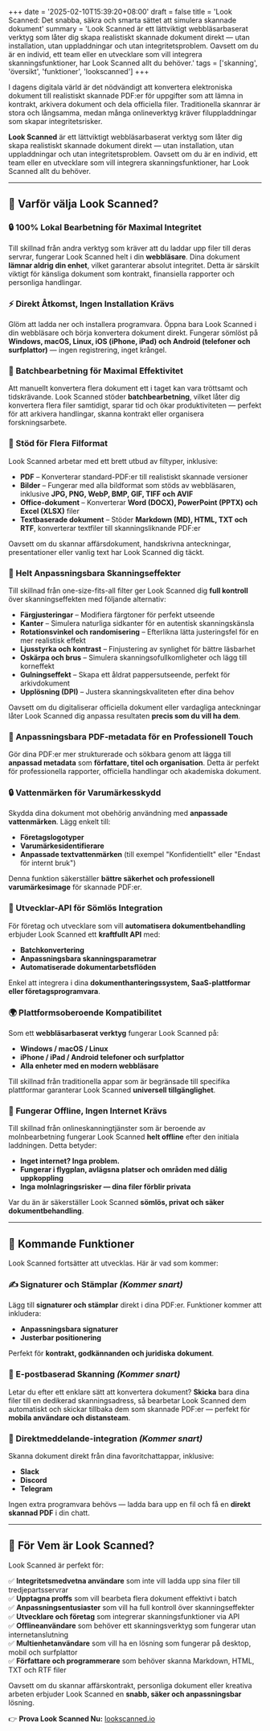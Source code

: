 +++
date = '2025-02-10T15:39:20+08:00'
draft = false
title = 'Look Scanned: Det snabba, säkra och smarta sättet att simulera skannade dokument'
summary = 'Look Scanned är ett lättviktigt webbläsarbaserat verktyg som låter dig skapa realistiskt skannade dokument direkt — utan installation, utan uppladdningar och utan integritetsproblem. Oavsett om du är en individ, ett team eller en utvecklare som vill integrera skanningsfunktioner, har Look Scanned allt du behöver.'
tags = ['skanning', 'översikt', 'funktioner', 'lookscanned']
+++

I dagens digitala värld är det nödvändigt att konvertera elektroniska dokument till realistiskt skannade PDF:er för uppgifter som att lämna in kontrakt, arkivera dokument och dela officiella filer. Traditionella skannrar är stora och långsamma, medan många onlineverktyg kräver filuppladdningar som skapar integritetsrisker.

**Look Scanned** är ett lättviktigt webbläsarbaserat verktyg som låter dig skapa realistiskt skannade dokument direkt — utan installation, utan uppladdningar och utan integritetsproblem. Oavsett om du är en individ, ett team eller en utvecklare som vill integrera skanningsfunktioner, har Look Scanned allt du behöver.

---

## 🚀 Varför välja Look Scanned?

### 🔒 100% Lokal Bearbetning för Maximal Integritet
Till skillnad från andra verktyg som kräver att du laddar upp filer till deras servrar, fungerar Look Scanned helt i din **webbläsare**. Dina dokument **lämnar aldrig din enhet**, vilket garanterar absolut integritet. Detta är särskilt viktigt för känsliga dokument som kontrakt, finansiella rapporter och personliga handlingar.

### ⚡ Direkt Åtkomst, Ingen Installation Krävs
Glöm att ladda ner och installera programvara. Öppna bara Look Scanned i din webbläsare och börja konvertera dokument direkt. Fungerar sömlöst på **Windows, macOS, Linux, iOS (iPhone, iPad) och Android (telefoner och surfplattor)** — ingen registrering, inget krångel.

### 📂 Batchbearbetning för Maximal Effektivitet
Att manuellt konvertera flera dokument ett i taget kan vara tröttsamt och tidskrävande. Look Scanned stöder **batchbearbetning**, vilket låter dig konvertera flera filer samtidigt, sparar tid och ökar produktiviteten — perfekt för att arkivera handlingar, skanna kontrakt eller organisera forskningsarbete.

### 📄 Stöd för Flera Filformat
Look Scanned arbetar med ett brett utbud av filtyper, inklusive:
- **PDF** – Konverterar standard-PDF:er till realistiskt skannade versioner
- **Bilder** – Fungerar med alla bildformat som stöds av webbläsaren, inklusive **JPG, PNG, WebP, BMP, GIF, TIFF och AVIF**
- **Office-dokument** – Konverterar **Word (DOCX), PowerPoint (PPTX) och Excel (XLSX)** filer
- **Textbaserade dokument** – Stöder **Markdown (MD), HTML, TXT och RTF**, konverterar textfiler till skanningsliknande PDF:er

Oavsett om du skannar affärsdokument, handskrivna anteckningar, presentationer eller vanlig text har Look Scanned dig täckt.

### 🎨 Helt Anpassningsbara Skanningseffekter
Till skillnad från one-size-fits-all filter ger Look Scanned dig **full kontroll** över skanningseffekten med följande alternativ:
- **Färgjusteringar** – Modifiera färgtoner för perfekt utseende
- **Kanter** – Simulera naturliga sidkanter för en autentisk skanningskänsla
- **Rotationsvinkel och randomisering** – Efterlikna lätta justeringsfel för en mer realistisk effekt
- **Ljusstyrka och kontrast** – Finjustering av synlighet för bättre läsbarhet
- **Oskärpa och brus** – Simulera skanningsofullkomligheter och lägg till korneffekt
- **Gulningseffekt** – Skapa ett åldrat pappersutseende, perfekt för arkivdokument
- **Upplösning (DPI)** – Justera skanningskvaliteten efter dina behov

Oavsett om du digitaliserar officiella dokument eller vardagliga anteckningar låter Look Scanned dig anpassa resultaten **precis som du vill ha dem**.

### 📝 Anpassningsbara PDF-metadata för en Professionell Touch
Gör dina PDF:er mer strukturerade och sökbara genom att lägga till **anpassad metadata** som **författare, titel och organisation**. Detta är perfekt för professionella rapporter, officiella handlingar och akademiska dokument.

### 🔒 Vattenmärken för Varumärkesskydd
Skydda dina dokument mot obehörig användning med **anpassade vattenmärken**. Lägg enkelt till:
- **Företagslogotyper**
- **Varumärkesidentifierare**
- **Anpassade textvattenmärken** (till exempel "Konfidentiellt" eller "Endast för internt bruk")

Denna funktion säkerställer **bättre säkerhet och professionell varumärkesimage** för skannade PDF:er.

### 🔗 Utvecklar-API för Sömlös Integration
För företag och utvecklare som vill **automatisera dokumentbehandling** erbjuder Look Scanned ett **kraftfullt API** med:
- **Batchkonvertering**
- **Anpassningsbara skanningsparametrar**
- **Automatiserade dokumentarbetsflöden**

Enkel att integrera i dina **dokumenthanteringssystem, SaaS-plattformar eller företagsprogramvara**.

### 🌍 Plattformsoberoende Kompatibilitet
Som ett **webbläsarbaserat verktyg** fungerar Look Scanned på:
- **Windows / macOS / Linux**
- **iPhone / iPad / Android telefoner och surfplattor**
- **Alla enheter med en modern webbläsare**

Till skillnad från traditionella appar som är begränsade till specifika plattformar garanterar Look Scanned **universell tillgänglighet**.

### 🚀 Fungerar Offline, Ingen Internet Krävs
Till skillnad från onlineskanningtjänster som är beroende av molnbearbetning fungerar Look Scanned **helt offline** efter den initiala laddningen. Detta betyder:
- **Inget internet? Inga problem.**
- **Fungerar i flygplan, avlägsna platser och områden med dålig uppkoppling**
- **Inga molnlagringsrisker — dina filer förblir privata**

Var du än är säkerställer Look Scanned **sömlös, privat och säker dokumentbehandling**.

---

## 📢 Kommande Funktioner

Look Scanned fortsätter att utvecklas. Här är vad som kommer:

### ✍ Signaturer och Stämplar *(Kommer snart)*
Lägg till **signaturer och stämplar** direkt i dina PDF:er. Funktioner kommer att inkludera:
- **Anpassningsbara signaturer**
- **Justerbar positionering**

Perfekt för **kontrakt, godkännanden och juridiska dokument**.

### 📧 E-postbaserad Skanning *(Kommer snart)*
Letar du efter ett enklare sätt att konvertera dokument? **Skicka** bara dina filer till en dedikerad skanningsadress, så bearbetar Look Scanned dem automatiskt och skickar tillbaka dem som skannade PDF:er — perfekt för **mobila användare och distansteam**.

### 💬 Direktmeddelande-integration *(Kommer snart)*
Skanna dokument direkt från dina favoritchattappar, inklusive:
- **Slack**
- **Discord**
- **Telegram**

Ingen extra programvara behövs — ladda bara upp en fil och få en **direkt skannad PDF** i din chatt.

---

## 🎯 För Vem är Look Scanned?
Look Scanned är perfekt för:

✅ **Integritetsmedvetna användare** som inte vill ladda upp sina filer till tredjepartsservrar  
✅ **Upptagna proffs** som vill bearbeta flera dokument effektivt i batch  
✅ **Anpassningsentusiaster** som vill ha full kontroll över skanningseffekter  
✅ **Utvecklare och företag** som integrerar skanningsfunktioner via API  
✅ **Offlineanvändare** som behöver ett skanningsverktyg som fungerar utan internetanslutning  
✅ **Multienhetanvändare** som vill ha en lösning som fungerar på desktop, mobil och surfplattor  
✅ **Författare och programmerare** som behöver skanna Markdown, HTML, TXT och RTF filer  

Oavsett om du skannar affärskontrakt, personliga dokument eller kreativa arbeten erbjuder Look Scanned en **snabb, säker och anpassningsbar** lösning.

👉 **Prova Look Scanned Nu:** [lookscanned.io](https://lookscanned.io) 